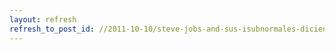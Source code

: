 ```yaml
---
layout: refresh
refresh_to_post_id: //2011-10-10/steve-jobs-and-sus-isubnormales-diciendo-que-fu-un-genio
---
```

